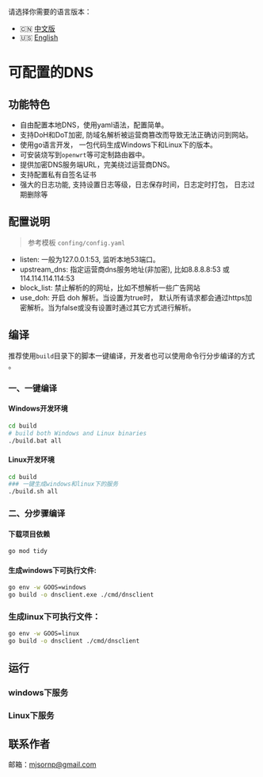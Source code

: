 <!-- README.zh-CN.md -->
请选择你需要的语言版本：

- 🇨🇳 [中文版](README.zh-CN.md)
- 🇺🇸 [English](README.en-US.md)

# 可配置的DNS

## 功能特色
 - 自由配置本地DNS，使用yaml语法，配置简单。
 - 支持DoH和DoT加密, 防域名解析被运营商篡改而导致无法正确访问到网站。
 - 使用go语言开发， 一包代码生成Windows下和Linux下的版本。
 - 可安装烧写到`openwrt`等可定制路由器中。
 - 提供加密DNS服务端URL，完美绕过运营商DNS。
 - 支持配置私有自签名证书
 - 强大的日志功能, 支持设置日志等级，日志保存时间，日志定时打包， 日志过期删除等

## 配置说明
> 参考模板 `confing/config.yaml` 
 - listen: 一般为127.0.0.1:53, 监听本地53端口。
 - upstream_dns: 指定运营商dns服务地址(非加密), 比如8.8.8.8:53 或 114.114.114.114:53
 - block_list: 禁止解析的的网址，比如不想解析一些广告网站
 - use_doh: 开启 doh 解析。当设置为true时， 默认所有请求都会通过https加密解析。当为false或没有设置时通过其它方式进行解析。

## 编译
推荐使用`build`目录下的脚本一键编译，开发者也可以使用命令行分步编译的方式 。

### 一、一键编译

#### Windows开发环境
```bash
cd build
# build both Windows and Linux binaries
./build.bat all
```

#### Linux开发环境
```bash
cd build
### 一键生成windows和linux下的服务
./build.sh all
```

### 二、分步骤编译
#### 下载项目依赖
```bash
go mod tidy
```

#### 生成windows下可执行文件: 
``` bash
go env -w GOOS=windows
go build -o dnsclient.exe ./cmd/dnsclient
```

### 生成linux下可执行文件：
```bash
go env -w GOOS=linux
go build -o dnsclient ./cmd/dnsclient
```

## 运行
### windows下服务

### Linux下服务

## 联系作者
邮箱：mjsornp@gmail.com